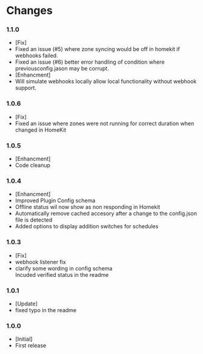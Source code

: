 # Changes

### 1.1.0
- [Fix] 
-   Fixed an issue (#5) where zone syncing would be off in homekit if webhooks failed.
-   Fixed an issue (#6) better error handling of condition where previousconfig.jason may be corrupt.
- [Enhancment] 
-   Will simulate webhooks locally allow local functionality without webhook support. 

### 1.0.6
- [Fix] 
-   Fixed an issue where zones were not running for correct duration when changed in HomeKit

### 1.0.5
- [Enhancment] 
-   Code cleanup

### 1.0.4
- [Enhancment] 
-   Improved Plugin Config schema
-   Offline status wil now show as non responding in Homekit
-   Automatically remove cached accesory after a change to the config.json file is detected
-   Added options to display addition switches for schedules

### 1.0.3
- [Fix] 
-   webhook listener fix
-   clarify some wording in config schema
<br> Incuded verified status in the readme

### 1.0.1 
- [Update] 
-   fixed typo in the readme

### 1.0.0
- [Initial] 
-   First release





